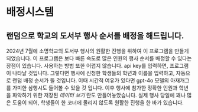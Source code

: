 # 배정시스템
## 랜덤으로 **학교**의 도서부 행사 순서를 배정을 해드립니다.
2024년 7월에 소명학교의 도서부 행사의 원활한 진행을 위하여 이 프로그램을 만들게 되었습니다. 이 프로그램은 보다 빠른 속도로 많은 인원의 행사 순서를 배정할 수 있다는 장점이 있습니다. 
사용하는 방법 또한 어렵지 않습니다. 
api key를 입력하면, 프로그램이 나타날 것입니다. 그렇다면 행사에 신청한 학생들의 학년과 이름을 입력하고, 자동으로 랜덤 배정 순서가 뜰 것입니다. 이때 시간적 여유가 있다면 gpt-4o 모델의 아재개그를 가미한 삼행시도 들어볼 수 있을 것 입니다.
이후 행사에 참가한 정확한 인원과 학년을 파악하기 위한 저장된 *데이터 보기* 란도 만들어놓았습니다.
실제 행사 당일에 꽤나 많은 도움이 되어, 학생들이 한 코너에 몰리지 않도록 원활한 진행을 한 바가 있습니다. 
